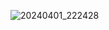 ![20240401_222428](https://github.com/roanhub/oben/assets/162836818/35cc937c-8116-464c-8457-6994e2d8198d)
#
